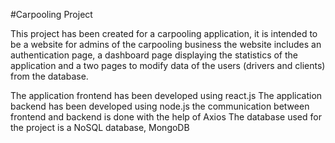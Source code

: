 #Carpooling Project

This project has been created for a carpooling application, it is intended to be a website for admins of the carpooling business
the website includes an authentication page, a dashboard page displaying the statistics of the application and a two pages to 
modify data of the users (drivers and clients) from the database.

The application frontend has been developed using react.js
The application backend has been developed using node.js
the communication between frontend and backend is done with the help of Axios
The database used for the project is a NoSQL database, MongoDB

